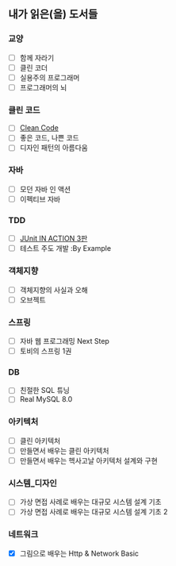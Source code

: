 ## 내가 읽은(을) 도서들

### 교양
- [ ] 함께 자라기
- [ ] 클린 코더
- [ ] 실용주의 프로그래머
- [ ] 프로그래머의 뇌

### 클린 코드
- [ ] <ins>Clean Code</ins>
- [ ] 좋은 코드, 나쁜 코드
- [ ] 디자인 패턴의 아름다움

### 자바
- [ ] 모던 자바 인 액션
- [ ] 이펙티브 자바

### TDD
- [ ] <ins>JUnit IN ACTION 3판</ins>
- [ ] 테스트 주도 개발 :By Example

### 객체지향
- [ ] 객체지향의 사실과 오해
- [ ] 오브젝트

### 스프링
- [ ] 자바 웹 프로그래밍 Next Step
- [ ] 토비의 스프링 1권

### DB
- [ ] 친절한 SQL 튜닝
- [ ] Real MySQL 8.0

### 아키텍처
- [ ] 클린 아키텍처
- [ ] 만들면서 배우는 클린 아키텍처
- [ ] 만들면서 배우는 헥사고날 아키텍처 설계와 구현

### 시스템_디자인
- [ ] 가상 면접 사례로 배우는 대규모 시스템 설계 기초
- [ ] 가상 면접 사례로 배우는 대규모 시스템 설계 기초 2

### 네트워크
- [x] 그림으로 배우는 Http & Network Basic
